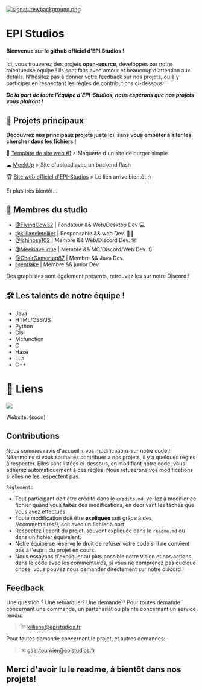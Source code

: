 
[![signaturewbackground.png](https://i.postimg.cc/3xNQZ4V2/croppedbanner.jpg)](https://postimg.cc/vcJKYBQm)




# EPI Studios

#### Bienvenue sur le github officiel d'EPI Studios ! 

Ici, vous trouverez des projets **open-source**, développés par notre talentueuse équipe ! Ils sont faits avec amour et beaucoup d'attention aux détails. N'hésitez pas à donner votre feedback sur nos projets, ou à y participer en respectant les règles de contributions ci-dessous ! 

***De la part de toute l'équipe d'EPI-Studios, nous espèrons que nos projets vous plairont !*** 




## 💪 Projets principaux

**Découvrez nos principaux projets juste ici, sans vous embêter à aller les chercher dans les fichiers !**

📝 [Template de site web #1](https://github.com/EPI-Studios/burghairs) > Maquette d'un site de burger simple

☁ [MeekUp](https://github.com/EPI-Studios/Meekup) > Site d'upload avec un backend flash 

🏆 [Site web officiel d'EPI-Studios](...) > Le lien arrive bientôt ;)

Et plus très bientôt...





## 👥 Membres du studio

- [@FlyingCow32](https://github.com/FlyingCow31) | Fondateur && Web/Desktop Dev 💻
- [@killianeletellier](https://github.com/killianeletellier) | Responsable && web Dev. 🐱‍🏍
- [@Ichinose102](https://github.com/Ichinose102) | Membre && Web/Discord Dev. 🕸
- [@Meekiavelique](https://github.com/Meekiavelique) | Membre && MC/Discord/Web Dev. 🔃 
- [@ChairGamertag87](https://github.com/ChairGamertag87) | Membre && Java Dev.
- [@enflake](https://github.com/enflak3) | Membre && junior Dev

Des graphistes sont également présents, retrouvez les sur notre Discord !

 

## 🛠 Les talents de notre équipe ! 
- Java
- HTML/CSS/JS 
- Python 
- Glsl
- Mcfunction
- C
- Haxe
- Lua
- C++

# 🔗 Liens

[![](https://dcbadge.limes.pink/api/server/hM5bMuvCBy)](https://discord.gg/hM5bMuvCBy)

Website: [soon]



## Contributions

Nous sommes ravis d'accueillir vos modifications sur notre code ! Néanmoins si vous souhaitez contribuer à nos projets, il y a quelques règles à respecter. Elles sont listées ci-dessous, en modifiant notre code, vous adherez automatiquement à ces règles. Nous refuserons vos modifications si elles ne les respectent pas. 

`Règlement:`

- Tout participant doit être crédité dans le `credits.md`, veillez à modifier ce fichier quand vous faites des modifications, en decrivant les tâches que vous avez effectués.
- Toute modification doit être **expliquée** soit grâce à des //commentaires//, soit avec un fichier à part. 
- Respectez l'esprit du projet, souvent expliquée dans le `readme.md` ou dans un fichier équivalent. 
- Notre équipe se réserve le droit de refuser votre code si il ne convient pas à l'esprit du projet en cours.
- Nous essayons d'expliquer  au plus possible notre vision et nos actions dans le code avec les commentaires, si vous ne comprenez pas quelque chose, vous pouvez nous demander directement sur notre discord ! 


## Feedback

Une question ? Une remarque ? Une demande ? 
Pour toutes demande concernant une commande, un partenariat ou plainte concernant un service rendu: 
> ✉ killiane@epistudios.fr 

Pour toutes demande concernant le projet, et autres demandes: 
> 	✉ gael.tournier@epistudios.fr


## Merci d'avoir lu le readme, à bientôt dans nos projets! 


